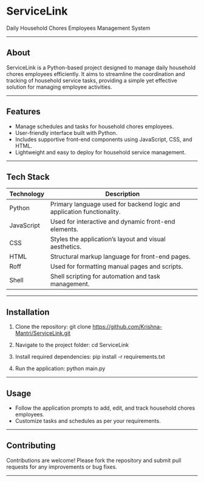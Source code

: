 # ServiceLink

Daily Household Chores Employees Management System

---

## About

ServiceLink is a Python-based project designed to manage daily household chores employees efficiently. It aims to streamline the coordination and tracking of household service tasks, providing a simple yet effective solution for managing employee activities.

---

## Features

- Manage schedules and tasks for household chores employees.
- User-friendly interface built with Python.
- Includes supportive front-end components using JavaScript, CSS, and HTML.
- Lightweight and easy to deploy for household service management.

---

## Tech Stack

| Technology  | Description                                             |
|-------------|---------------------------------------------------------|
| Python      | Primary language used for backend logic and application functionality. |
| JavaScript  | Used for interactive and dynamic front-end elements.    |
| CSS         | Styles the application’s layout and visual aesthetics.  |
| HTML        | Structural markup language for front-end pages.         |
| Roff        | Used for formatting manual pages and scripts.           |
| Shell       | Shell scripting for automation and task management.     |

---

## Installation

1. Clone the repository:
git clone https://github.com/Krishna-Mantri/ServiceLink.git

2. Navigate to the project folder:
cd ServiceLink

3. Install required dependencies:
pip install -r requirements.txt

4. Run the application:
python main.py


---

## Usage

- Follow the application prompts to add, edit, and track household chores employees.
- Customize tasks and schedules as per your requirements.

---

## Contributing

Contributions are welcome! Please fork the repository and submit pull requests for any improvements or bug fixes.

---

